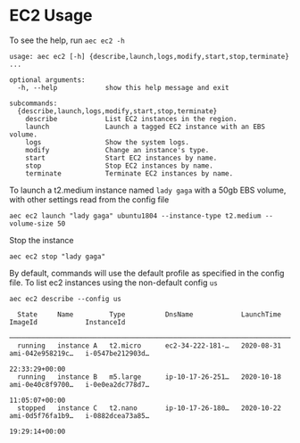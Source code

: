 # EC2 Usage

To see the help, run `aec ec2 -h`

```
usage: aec ec2 [-h] {describe,launch,logs,modify,start,stop,terminate} ...

optional arguments:
  -h, --help            show this help message and exit

subcommands:
  {describe,launch,logs,modify,start,stop,terminate}
    describe            List EC2 instances in the region.
    launch              Launch a tagged EC2 instance with an EBS volume.
    logs                Show the system logs.
    modify              Change an instance's type.
    start               Start EC2 instances by name.
    stop                Stop EC2 instances by name.
    terminate           Terminate EC2 instances by name.
```

To launch a t2.medium instance named `lady gaga` with a 50gb EBS volume, with other settings read from the config file

```
aec ec2 launch "lady gaga" ubuntu1804 --instance-type t2.medium --volume-size 50
```

Stop the instance

```
aec ec2 stop "lady gaga"
```

By default, commands will use the default profile as specified in the config file. To list ec2 instances using the non-default config `us`

```
aec ec2 describe --config us

  State     Name         Type          DnsName            LaunchTime         ImageId            InstanceId  
 ──────────────────────────────────────────────────────────────────────────────────────────────────────────────────────
  running   instance A   t2.micro      ec2-34-222-181-…   2020-08-31         ami-042e958219c…   i-0547be212903d…  
                                                                22:33:29+00:00  
  running   instance B   m5.large      ip-10-17-26-251…   2020-10-18         ami-0e40c8f9700…   i-0e0ea2dc778d7…  
                                                                11:05:07+00:00  
  stopped   instance C   t2.nano       ip-10-17-26-180…   2020-10-22         ami-0d5f76fa1b9…   i-0882dcea73a85…  
                                                                19:29:14+00:00  
```
